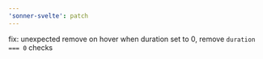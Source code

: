 ```yaml
---
'sonner-svelte': patch
---
```


fix: unexpected remove on hover when duration set to 0, remove `duration === 0` checks
